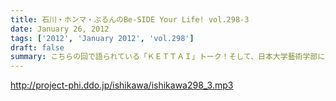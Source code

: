 ```yaml
---
title: 石川・ホンマ・ぶるんのBe-SIDE Your Life! vol.298-3
date: January 26, 2012
tags: ['2012', 'January 2012', 'vol.298']
draft: false
summary: こちらの回で語られている「ＫＥＴＴＡＩ」トーク！そして、日本大学藝術学部に対する、覚えのないお話！「ニチゲー」出身のリスナーがいたら是非ともメールで異論反論オブジェクション！待ってます！NAMAE
---
```


http://project-phi.ddo.jp/ishikawa/ishikawa298_3.mp3